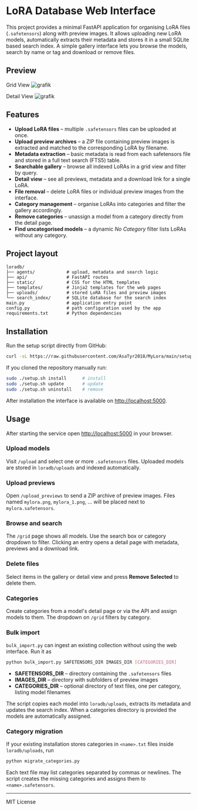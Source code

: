# LoRA Database Web Interface

This project provides a minimal FastAPI application for organising LoRA files (`.safetensors`) along with preview images.  It allows uploading new LoRA models, automatically extracts their metadata and stores it in a small SQLite based search index.  A simple gallery interface lets you browse the models, search by name or tag and download or remove files.

## Preview
Grid View
![grafik](https://github.com/user-attachments/assets/72b261f7-0fe8-4aff-ab42-82dc8db1584d)

Detail View
![grafik](https://github.com/user-attachments/assets/233b63ac-ca2b-4249-aaa2-f2b991aa25c9)

## Features

- **Upload LoRA files** – multiple `.safetensors` files can be uploaded at once.
- **Upload preview archives** – a ZIP file containing preview images is extracted and matched to the corresponding LoRA by filename.
- **Metadata extraction** – basic metadata is read from each safetensors file and stored in a full text search (FTS5) table.
- **Searchable gallery** – browse all indexed LoRAs in a grid view and filter by query.
- **Detail view** – see all previews, metadata and a download link for a single LoRA.
- **File removal** – delete LoRA files or individual preview images from the interface.
- **Category management** – organise LoRAs into categories and filter the gallery accordingly.
- **Remove categories** – unassign a model from a category directly from the detail page.
- **Find uncategorised models** – a dynamic *No Category* filter lists LoRAs without any category.

## Project layout

```
loradb/
├── agents/            # upload, metadata and search logic
├── api/               # FastAPI routes
├── static/            # CSS for the HTML templates
├── templates/         # Jinja2 templates for the web pages
├── uploads/           # stored LoRA files and preview images
└── search_index/      # SQLite database for the search index
main.py                # application entry point
config.py              # path configuration used by the app
requirements.txt       # Python dependencies
```

## Installation

Run the setup script directly from GitHub:

```bash
curl -sL https://raw.githubusercontent.com/AsaTyr2018/MyLora/main/setup.sh | sudo bash -s install
```

If you cloned the repository manually run:

```bash
sudo ./setup.sh install      # install
sudo ./setup.sh update       # update
sudo ./setup.sh uninstall    # remove
```

After installation the interface is available on [http://localhost:5000](http://localhost:5000).

## Usage

After starting the service open [http://localhost:5000](http://localhost:5000) in your browser.

### Upload models

Visit `/upload` and select one or more `.safetensors` files. Uploaded models are stored in `loradb/uploads` and indexed automatically.

### Upload previews

Open `/upload_previews` to send a ZIP archive of preview images. Files named `mylora.png`, `mylora_1.png`, ... will be placed next to `mylora.safetensors`.

### Browse and search

The `/grid` page shows all models. Use the search box or category dropdown to filter. Clicking an entry opens a detail page with metadata, previews and a download link.

### Delete files

Select items in the gallery or detail view and press **Remove Selected** to delete them.

### Categories

Create categories from a model's detail page or via the API and assign models to them. The dropdown on `/grid` filters by category.

### Bulk import

`bulk_import.py` can ingest an existing collection without using the web interface.
Run it as

```bash
python bulk_import.py SAFETENSORS_DIR IMAGES_DIR [CATEGORIES_DIR]
```

* **SAFETENSORS_DIR** – directory containing the `.safetensors` files
* **IMAGES_DIR** – directory with subfolders of preview images
* **CATEGORIES_DIR** – optional directory of text files, one per category, listing model filenames

The script copies each model into `loradb/uploads`, extracts its metadata and updates the search index. When a categories directory is provided the models are automatically assigned.

### Category migration

If your existing installation stores categories in `<name>.txt` files inside `loradb/uploads`, run

```bash
python migrate_categories.py
```

Each text file may list categories separated by commas or newlines. The script creates the missing categories and assigns them to `<name>.safetensors`.

---

MIT License
